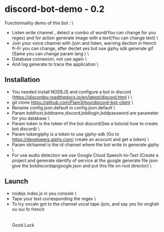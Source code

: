 # discord-bot-demo - 0.2

Functionnality demo of this bot : \
 - Listen write channel , detect a combo of word(You can change for you regex) and for action generate image with a text(You can change text) \
 - Join your voice channel with /join and listen, warning dection in french fr-Fr you can change, after dectet yes bot use giphy sdk generate gif (Same you can change param lang ) \
 - Database connexion, not use again \
 - And log generate to trace the application \

## Installation
 - You needed install NODEJS and configure a bot in discord (https://discordpy.readthedocs.io/en/latest/discord.html ) \
 - git clone https://github.com/Flam3rboy/discord-bot-client \
 - Rename config.json.default in config.json.default \
 - Param bddhost,bddname,discord,bddlogin,bddpassword are parameter for you database \
 - Param token is the token of the bot discord(See a tutorial how to create bot discord) \
 - Param tokengiphy is a token to use giphy-sdk (Go to https://developers.giphy.com/ create an acocunt and get a token) \
 - Param idchannel is the id channel where the bot write to generate giphy \
 \
 - For use audio detection we use Google Cloud Speech-to-Text (Create a project and generate identify of service at the google generate file json give the botdiscordapigoogle.json and put this file on root director) \

## Launch
 - nodejs index.js in you console \
 - Tape your text corresponding the regex \
 - To try vocaln got to the channel vocal tape /join, and say yes for english  ou oui fo french \
 \
 \
Good Luck


